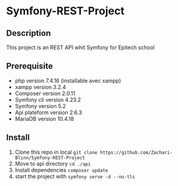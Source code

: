 # Symfony-REST-Project

## Description

This project is an REST API whit Symfony for Epitech school

## Prerequisite
- php version 7.4.16 (installable avec xampp)
- xampp version 3.2.4
- Composer version 2.0.11
- Symfony cli version 4.23.2
- Symfony version 5.2
- Api plateform version 2.6.3
- MariaDB version 10.4.18

## Install
1. Clone this repo in local `git clone https://github.com/Zachari-Blinn/Symfony-REST-Project`
2. Move to api directory `cd ./api`
3. Install dependencies `composer update`
4. start the project with `symfony serve -d --no-tls`
